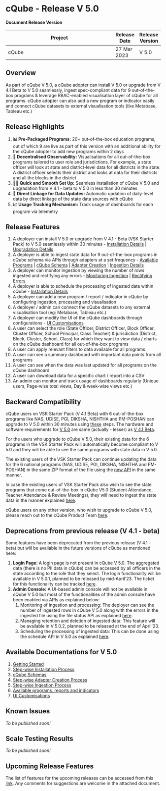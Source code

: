 # cQube - Release V 5.0

**Document Release Version**

<table><thead><tr><th width="527.3333333333333">Project</th><th>Release Date</th><th>Release Version</th></tr></thead><tbody><tr><td>cQube</td><td>27 Mar 2023</td><td>V 5.0</td></tr></tbody></table>

## Overview

As part of cQube V 5.0, a cQube adopter can install V 5.0 or upgrade from V 4.1 Beta to V 5.0 seamlessly, ingest spec-compliant data for 9 out-of-the-box programs & leverage RBAC-enabled visualisation layer of cQube for all programs. cQube adopter can also add a new program or indicator easily and connect cQube datasets to external visualisation tools (like Metabase, Tableau etc.)

## Release Highlights

1. **📊 Pre-Packaged Programs:** 20+ out-of-the-box education programs, out of which 9 are live as part of this version with an additional ability for the cQube adopter to add new programs within 2 days
2. **👥 Decentralised Observability:** Visualisations for all out-of-the-box programs tailored to user role and jurisdictions. For example, a state officer will look at state and district-level data for all districts in the state. A district officer selects their district and looks at data for their districts and all the blocks in the district
3. **🧑‍💻 Quick and Smooth Set Up:** Seamless installation of cQube V 5.0 and upgradation from V 4.1 - beta to V 5.0 in less than 30 minutes
4. **🔁 Direct Linkage for Data Updates:** Automatic updation of daily-level data by direct linkage of the state data sources with cQube
5. **📈 Usage Tracking Mechanism:** Track usage of dashboards for each program via telemetry

## Release Features

1. A deployer can install V 5.0 or upgrade from V 4.1 - Beta (VSK Starter Pack) to V 5.0 seamlessly within 30 minutes - [Installation Details](../get-started-on-cqube/step-wise-installation-process/) | [Upgradation Details](../get-started-on-cqube/step-wise-upgradation-process.md)
2. A deployer is able to ingest state data for 9 out-of-the-box programs in cQube schema via APIs through adapters at a set frequency - [Available Programs](../dashboard-visualizations-and-reports/programs-reports-and-indicators/) | [cQube Schema](broken-reference) | [Adapter Creation](../data-ingestion-and-processing/step-wise-adapter-creation-process/) | [Ingestion Details](broken-reference)
3. A deployer can monitor ingestion by viewing the number of rows ingested and rectifying any errors - [Monitoring Ingestion](broken-reference) | [Rectifying Errors](broken-reference)
4. A deployer is able to schedule the processing of ingested data within cQube - [Installation Details](../get-started-on-cqube/step-wise-installation-process/)
5. A deployer can add a new program / report / indicator in cQube by configuring ingestion, processing and visualisation
6. A deployer / admin can connect the cQube datasets to any external visualisation tool (eg: Metabase, Tableau etc.)
7. A deployer can modify the UI of the cQube dashboards through configurations - [UI Customisations](broken-reference)
8. A user can select the role (State Officer, District Officer, Block Officer, Cluster Officer, School Principal, Class Teacher) & jurisdiction (District, Block, Cluster, School, Class) for which they want to view data / charts on the cQube dashboard for all out-of-the-box programs
9. A user can apply relevant filters to data available for all programs
10. A user can see a summary dashboard with important data points from all programs
11. A user can see when the data was last updated for all programs on the cQube dashboard
12. A user can download data for a specific chart / report into a CSV
13. An admin can monitor and track usage of dashboards regularly (Unique users, Page-wise total views, Day & week-wise views etc.)

## Backward Compatibility

cQube users on VSK Starter Pack (V 4.1 Beta) with 6 out-of-the-box programs like NAS, UDISE, PGI, DIKSHA, NISHTHA and PM-POSHAN can upgrade to V 5.0 within 30 minutes using [these](../get-started-on-cqube/step-wise-upgradation-process.md) steps. The hardware and software requirements for [V 5.0](../get-started-on-cqube/hardware-requirements.md) are same (actually - lesser) as [V 4.1 Beta](../cqube-v-4.1-beta/network-architecture-diagram/hardware-requirements.md).

For the users who upgrade to cQube V 5.0, their existing data for the 6 programs in the VSK Starter Pack will automatically become compliant to V 5.0 and they will be able to see the same programs with state data in V 5.0.

The existing users of the VSK Starter Pack can continue updating the data for the 6 national programs (NAS, UDISE, PGI, DIKSHA, NISHTHA and PM-POSHAN) in the same ZIP format of the file using the [new API](broken-reference) in the same manner.&#x20;

In case the existing users of VSK Starter Pack also wish to see the state programs that come out-of-the-box in cQube V5.0 (Student Attendance, Teacher Attendance & Review Meetings), they will need to ingest the state data in the manner explained [here](broken-reference).

cQube users on any other version, who wish to upgrade to cQube V 5.0, please reach out to the cQube Product Team [here](https://github.com/Sunbird-cQube/community/discussions/categories/q-a).

## Deprecations from previous release (V 4.1 - beta)

Some features have been deprecated from the previous release (V 4.1 - beta) but will be available in the future versions of cQube as mentioned here:

1. **Login Page:** A login page is not present in cQube V 5.0. The aggregated data (there is no PII data in cQube) can be accessed by all officers in the state according to the role that they select. The login functionality will be available in V 5.0.1, planned to be released by mid-April'23. The ticket for this functionality can be tracked [here](https://project-sunbird.atlassian.net/browse/CQ-428?atlOrigin=eyJpIjoiMzg0ODM3ZGY0ZjAxNGM4N2I3MDU5MjE0ZWJkZmI1ODUiLCJwIjoiaiJ9).
2. **Admin Console:** A UI-based admin console will not be available in cQube V 5.0 but most of the functionalities of the admin console have been enabled via APIs as explained below:
   1. Monitoring of ingestion and processing: The deployer can see the number of ingested rows in cQube V 5.0 along with the errors in the ingested file using the file status API as explained [here](broken-reference).
   2. Managing retention and deletion of ingested data: This feature will be available in V 5.0.2, planned to be released at the end of April'23.
   3. Scheduling the processing of ingested data: This can be done using the schedule API in V 5.0 as explained [here](broken-reference).

## Available Documentations for V 5.0

1. [Getting Started](../get-started-on-cqube/getting-started.md)
2. [Step-wise Installation Process](../get-started-on-cqube/step-wise-installation-process/)
3. [cQube Schemas](broken-reference)
4. [Step-wise Adapter Creation Process](../data-ingestion-and-processing/step-wise-adapter-creation-process/)
5. [Step-wise Ingestion Process](broken-reference)
6. [Available programs, reports and indicators](../dashboard-visualizations-and-reports/programs-reports-and-indicators/)
7. [UI Customisations](broken-reference)

## Known Issues

_To be published soon!_

## Scale Testing Results

_To be published soon!_

## Upcoming Release Features

The list of features for the upcoming releases can be accessed from this [link](https://docs.google.com/spreadsheets/d/1e8b\_kLCfD0Oce9Jek4nrpBFQRk-IJOKgYy5GOnFs8Ho/edit#gid=1589485385). Any comments for suggestions are welcome in the attached document.
